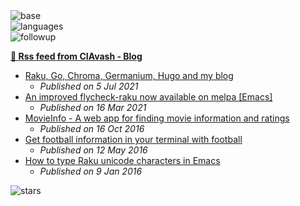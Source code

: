 <img style="min-width: 100%" alt="base" src=".cache/base.svg">

<img style="min-width: 100%" alt="languages" src=".cache/languages.svg">

<img style="min-width: 100%" alt="followup" src=".cache/followup.svg">

**[🗼 Rss feed from CIAvash - Blog](https://www.ciavash.name/blog/)**
* [Raku, Go, Chroma, Germanium, Hugo and my blog](https://www.ciavash.name/blog/2021/07/05/raku-go-chroma-germanium-hugo-and-my-blog/)
  * *Published on 5 Jul 2021*
* [An improved flycheck-raku now available on melpa [Emacs]](https://www.ciavash.name/blog/2021/03/16/improved-raku-flycheck-melpa-emacs/)
  * *Published on 16 Mar 2021*
* [MovieInfo - A web app for finding movie information and ratings](https://www.ciavash.name/blog/2016/10/16/movieinfo-web-app-for-finding-movie-information-ratings/)
  * *Published on 16 Oct 2016*
* [Get football information in your terminal with football](https://www.ciavash.name/blog/2016/05/12/get-soccer-information-in-your-terminal-with-football/)
  * *Published on 12 May 2016*
* [How to type Raku unicode characters in Emacs](https://www.ciavash.name/blog/2016/01/09/entering-raku-unicode-characters-in-emacs/)
  * *Published on 9 Jan 2016*


<img style="min-width: 100%" alt="stars" src=".cache/stars.svg">

